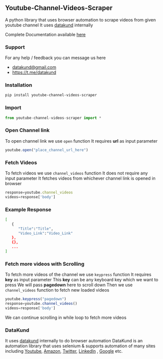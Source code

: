 ## Youtube-Channel-Videos-Scraper
A python library that uses browser automation to scrape videos from given youtube channel
It uses [datakund](https://pypi.org/project/datakund) internally

Complete Documentation available [here](https://youtube-api.datakund.com/en/latest/)


### Support
For any help / feedback you can message us here
* datakund@gmail.com
* https://t.me/datakund

### Installation

```sh
pip install youtube-channel-videos-scraper
```

### Import

```javascript
from youtube-channel-videos-scraper import *
```

### Open Channel link

To open channel link we use ``open`` function
It requires **url** as input parameter

```javascript
youtube.open("place_channel_url_here")
```

### Fetch Videos

To fetch videos we use ``channel_videos`` function
It does not require any input parameter
It fetches videos from whichever channel link is opened in browser

```javascript
response=youtube.channel_videos
videos=response['body']
```

### Example Response

```sh
[
   {
      "Title":"Title",
      "Video_Link":"Video_Link"
   },
   {},
   ...
]
```

### Fetch more videos with Scrolling

To fetch more videos of the channel we use ``keypress`` function
It requires **key** as input parameter
This **key** can be any keyboard key which we want to press
We will pass **pagedown** here to scroll down
Then we use ``channel_videos`` function to fetch new loaded videos

```javascript
youtube.keypress("pagedown")
response=youtube.channel_videos()
videos=response['body']
```

We can continue scrolling in while loop to fetch more videos

### DataKund
It uses [datakund](https://pypi.org/project/datakund/) internally to do browser automation
DataKund is an automation library that uses selenium & supports automation of many sites including [Youtube](https://youtube-api.datakund.com/en/latest/), [Amazon](https://amazon-api.datakund.com/en/latest/), [Twitter](https://twitter-api.datakund.com/en/latest/), [LinkedIn](https://linkedin-api.datakund.com/en/latest/) , [Google](https://google-api.datakund.com/en/latest/) etc.
